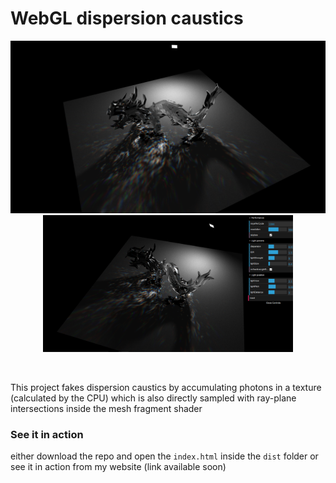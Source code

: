 WebGL dispersion caustics
======
<p align="center">
	<img src="/screenshots/49.png" style="max-width:100%;" width="800"/><br><img src="/screenshots/50.png" style="max-width:100%;" width="400"/>
</p>

<br>

This project fakes dispersion caustics by accumulating photons in a texture (calculated by the CPU) which is also directly sampled 
with ray-plane intersections inside the mesh fragment shader


### See it in action

either download the repo and open the `index.html` inside the `dist` folder or <br>
see it in action from my website (link available soon)
